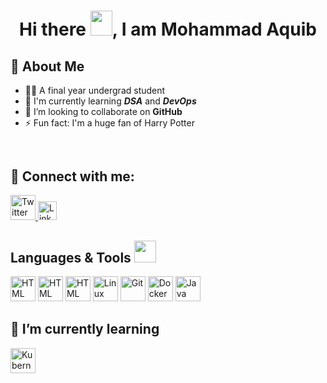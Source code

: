 # <h1 align="center"> Hi there <img src="https://github.com/MartinHeinz/MartinHeinz/blob/master/wave.gif" width="35px" height="40px"></img>, I am Mohammad Aquib</h1>

<!-- about me -->
## :raising_hand: About Me
- :man_student: A final year undergrad student
- 🌱 I'm currently learning ***DSA*** and ***DevOps***  
- 👯 I’m looking to collaborate on **GitHub**
- ⚡ Fun fact: I'm a huge fan of Harry Potter 

<!-- connect with me -->
## <div id="badges"><img src="https://komarev.com/ghpvc/?username=mdaquib171&style=flat-square&color=blueviolet" alt=""/></div>
## :speech_balloon: Connect with me: 
<a href="https://twitter.com/mdaquib171">
  <img src="https://cdn.worldvectorlogo.com/logos/twitter-6.svg" title="Twitter" alt="Twitter Account" width="40"/>
</a>
<a href="https://www.linkedin.com/in/mdaquib/">
  <img src="https://cdn.worldvectorlogo.com/logos/linkedin-icon-2.svg" title="Linkedin" alt="Linkedin Account" width="30"/>
</a>

<!-- Language and Tools -->
<h2>Languages & Tools <img src = "https://media2.giphy.com/media/QssGEmpkyEOhBCb7e1/giphy.gif?cid=ecf05e47a0n3gi1bfqntqmob8g9aid1oyj2wr3ds3mg700bl&rid=giphy.gif" height = 35px> </h2>
<p>    
  <img src="https://img.icons8.com/color/2x/html-5.png"  alt="HTML"  width="40"  height="40"/>
  <img src="https://img.icons8.com/color/344/css3.png"  alt="HTML"  width="40"  height="40"/>
  <img src="https://img.icons8.com/color/452/javascript--v1.png"  alt="HTML"  width="40"  height="40"/>
  <img src="https://img.icons8.com/color/2x/linux.png"/ alt="Linux" width="40" height="40">
  <img src="https://img.icons8.com/color/2x/git.png"  alt="Git"  width="40"  height="40"/> 
  <img src="https://img.icons8.com/fluent/2x/docker.png"/ alt="Docker" width="40" height="40">
  <img src="https://img.icons8.com/color/2x/java-coffee-cup-logo.png"  alt="Java"  width="40"  height="40"/>
<p>
<h2>📖 I’m currently learning</h2>
</p>
<p>
  <img src="https://img.icons8.com/color/2x/kubernetes.png"/ alt="Kubernetes" width="40" height="40">
  <!-- <img src="https://img.icons8.com/color/2x/golang.png" alt="GoLang" width="40" height="40"/> -->
</p>
